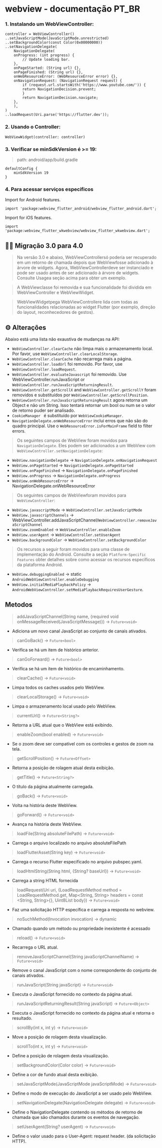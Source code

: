 # webview - documentação PT_BR

### 1. Instalando um WebViewController:
```
controller = WebViewController()
..setJavaScriptMode(JavaScriptMode.unrestricted)
..setBackgroundColor(const Color(0x00000000))
..setNavigationDelegate(
    NavigationDelegate(
    onProgress: (int progress) {
        // Update loading bar.
    },
    onPageStarted: (String url) {},
    onPageFinished: (String url) {},
    onWebResourceError: (WebResourceError error) {},
    onNavigationRequest: (NavigationRequest request) {
        if (request.url.startsWith('https://www.youtube.com/')) {
        return NavigationDecision.prevent;
        }
        return NavigationDecision.navigate;
    },
    ),
)
..loadRequest(Uri.parse('https://flutter.dev'));
 ```

### 2. Usando o Controller:
```
WebViewWidget(controller: controller)
```

### 3. Verificar se minSdkVersion é >= 19:

 > path: android/app/build.gradle

```
defaultConfig {
    minSdkVersion 19
} 
```

### 4. Para acessar serviços especificos

Import for Android features.
```
import 'package:webview_flutter_android/webview_flutter_android.dart';
```
Import for iOS features.
```
import 'package:webview_flutter_wkwebview/webview_flutter_wkwebview.dart';
```

## 🤦‍♂️ Migração 3.0 para 4.0

 > Na versão 3.0 e abaixo, WebViewControllersó poderia ser recuperado em um retorno de chamada depois que WebViewfosse adicionado à árvore de widgets. Agora, WebViewControllerdeve ser instanciado e pode ser usado antes de ser adicionado à árvore de widgets. Consulte Usagea seção acima para obter um exemplo.

 > A WebViewclasse foi removida e sua funcionalidade foi dividida em WebViewController e WebViewWidget. 
 
 > WebViewWidgetpega WebViewControllere lida com todas as funcionalidades relacionadas ao widget Flutter (por exemplo, direção do layout, reconhecedores de gestos).
 
## ⚙️ Alterações

Abaixo está uma lista não exaustiva de mudanças na API:

 - ```WebViewController.clearCache``` não limpa mais o armazenamento local. Por favor, use ```WebViewController.clearLocalStorage```.
 - ```WebViewController.clearCache``` não recarrega mais a página.
 - ```WebViewController.loadUrl``` foi removido. Por favor, use ```WebViewController.loadRequest```.
 - ```WebViewController.evaluateJavascript``` foi removido. Use WebViewController.runJavaScript or ```WebViewController.runJavaScriptReturningResult```.
 - ```WebViewController.getScrollX``` and ```WebViewController.getScrollY``` foram removidos e substituídos por ```WebViewController.getScrollPosition```.
 - ```WebViewController.runJavaScriptReturningResult``` agora retorna um Object e não um String.  Isso tentará retornar um bool ou num se o valor de retorno puder ser analisado.
 - ```CookieManager ``` é substituído por ```WebViewCookieManager```.
 - ```NavigationDelegate.onWebResourceError``` inclui erros que não são do quadro principal. Use o ```WebResourceError.isForMainFrame``` field to filter errors.
 
 > Os seguintes campos de WebView foram movidos para ```NavigationDelegate```. Eles podem ser adicionados a um WebView com ```WebViewController.setNavigationDelegate```:


 - ```WebView.navigationDelegate``` -> ```NavigationDelegate.onNavigationRequest```
 - ```WebView.onPageStarted``` -> ```NavigationDelegate.onPageStarted```
 - ```WebView.onPageFinished``` -> ```NavigationDelegate.onPageFinished```
 - ```WebView.onProgress``` -> ```NavigationDelegate.onProgress```
 - ```WebView.onWebResourceError``` -> NavigationDelegate.onWebResourceError


 > Os seguintes campos de WebViewforam movidos para ```WebViewController```:


 - ```WebView.javascriptMode``` -> ```WebViewController.setJavaScriptMode```
 - ```WebView.javascriptChannels``` -> WebViewController.addJavaScriptChannel/```WebViewController.removeJavaScriptChannel```
 - ```WebView.zoomEnabled``` -> ```WebViewController.enableZoom```
 - ```WebView.userAgent``` -> ```WebViewController.setUserAgent```
 - ```WebView.backgroundColor``` -> ```WebViewController.setBackgroundColor```
 > Os recursos a seguir foram movidos para uma classe de implementação do Android. Consulte a seção ```Platform-Specific Features``` obter detalhes sobre como acessar os recursos específicos da plataforma Android.


 - ```WebView.debuggingEnabled``` -> static ```AndroidWebViewController.enableDebugging```
 - ```WebView.initialMediaPlaybackPolicy``` -> ```AndroidWebViewController.setMediaPlaybackRequiresUserGesture```.

## Metodos
 > addJavaScriptChannel(String name, {required void onMessageReceived(JavaScriptMessage)}) → ```Future<void>```
 - Adiciona um novo canal JavaScript ao conjunto de canais ativados.

 > canGoBack() → ```Future<bool>```
 - Verifica se há um item de histórico anterior.

 > canGoForward() → ```Future<bool>```
 - Verifica se há um item de histórico de encaminhamento.

 > clearCache() → ```Future<void>```
 - Limpa todos os caches usados ​​pelo WebView.

 > clearLocalStorage() → ```Future<void>```
 - Limpa o armazenamento local usado pelo WebView.

 > currentUrl() → ```Future<String?>```
 - Retorna a URL atual que o WebView está exibindo.

 > enableZoom(bool enabled) → ```Future<void>```
 - Se o zoom deve ser compatível com os controles e gestos de zoom na tela.

 > getScrollPosition() → ```Future<Offset>```
 - Retorna a posição de rolagem atual desta exibição.

 > getTitle() → ```Future<String?>```
 - O título da página atualmente carregada.

 > goBack() → ```Future<void>```
 - Volta na história deste WebView.

 > goForward() → ```Future<void>```
 - Avança na história deste WebView.

 > loadFile(String absoluteFilePath) → ```Future<void>```
 - Carrega o arquivo localizado no arquivo absoluteFilePath

 > loadFlutterAsset(String key) → ```Future<void>```
 - Carrega o recurso Flutter especificado no arquivo pubspec.yaml.

 > loadHtmlString(String html, {String? baseUrl}) → ```Future<void>```
 - Carrega a string HTML fornecida

 > loadRequest(Uri uri, {LoadRequestMethod method = LoadRequestMethod.get, Map<String, String> headers = const <String, String>{}, Uint8List body}) → ```Future<void>```
 - Faz uma solicitação HTTP específica e carrega a resposta no webview.

 > noSuchMethod(Invocation invocation) → dynamic
 - Chamado quando um método ou propriedade inexistente é acessado

 > reload() → ```Future<void>```
 - Recarrega o URL atual.

 > removeJavaScriptChannel(String javaScriptChannelName) → ```Future<void>```
 - Remove o canal JavaScript com o nome correspondente do conjunto de canais ativados.

 > runJavaScript(String javaScript) → ```Future<void>```
 - Executa o JavaScript fornecido no contexto da página atual.

 > runJavaScriptReturningResult(String javaScript) → ```Future<Object>```
 - Executa o JavaScript fornecido no contexto da página atual e retorna o resultado.

 > scrollBy(int x, int y) → ```Future<void>```
 - Move a posição de rolagem desta visualização.

 > scrollTo(int x, int y) → ```Future<void>```
 - Define a posição de rolagem desta visualização.

 > setBackgroundColor(Color color) → ```Future<void>```
 - Define a cor de fundo atual desta exibição.

 > setJavaScriptMode(JavaScriptMode javaScriptMode) → ```Future<void>```
 - Define o modo de execução do JavaScript a ser usado pelo WebView.

 > setNavigationDelegate(NavigationDelegate delegate) → ```Future<void>```
 - Define o NavigationDelegate contendo os métodos de retorno de chamada que são chamados durante os eventos de navegação.

 > setUserAgent(String? userAgent) → ```Future<void>```
 - Define o valor usado para o User-Agent: request header. (da solicitação HTTP).
